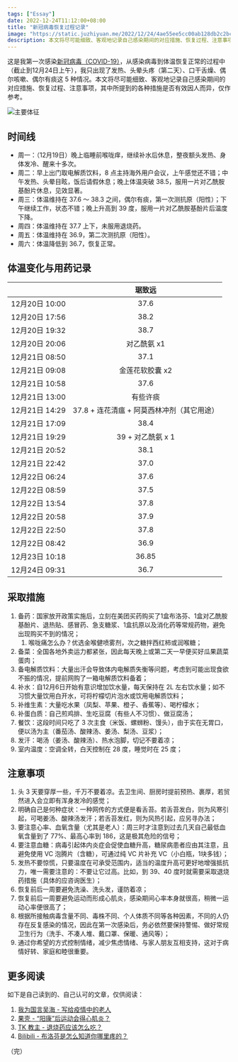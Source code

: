 ```yaml
---
tags: ["Essay"]
date: 2022-12-24T11:12:00+08:00
title: "新冠病毒恢复过程记录"
image: "https://static.juzhiyuan.me/2022/12/24/4ae55ee5cc00ab128db2c2bc3543f0ae.png?format=webp"
description: 本文将尽可能细致、客观地记录自己感染期间的对应措施、恢复过程、注意事项，其中所提到的各种措施是否有效因人而异。
---
```


这是我第一次感染[新冠病毒（COVID-19）](https://zh.wikipedia.org/wiki/2019%E5%86%A0%E7%8A%B6%E7%97%85%E6%AF%92%E7%97%85)，从感染病毒到体温恢复正常的过程中（截止到12月24日上午），我只出现了发热、头晕头疼（第二天）、口干舌燥、偶尔咳嗽、偶尔有痰这 5 种情况。本文将尽可能细致、客观地记录自己感染期间的对应措施、恢复过程、注意事项，其中所提到的各种措施是否有效因人而异，仅作参考。

![主要体征](https://static.juzhiyuan.me/2022/12/24/1b864608bb50bfc7abce313a96dd2c89.png?format=webp)

## 时间线

- 周一：（12月19日）晚上临睡前喉咙痒，继续补水后休息，整夜额头发热、身体发冷、醒来十多次。
- 周二：早上出门取电解质饮料，8 点主持海外用户会议，上午感觉还不错；中午发热、头晕目眩，饭后请假休息；晚上体温突破 38.5，服用一片对乙酰胺基酚片休息，见效显著。
- 周三：体温维持在 37.6 ～ 38.3 之间，偶尔有痰，第一次测抗原（阳性）；下午继续工作，状态不错；晚上升高到 39 度，服用一片对乙酰胺基酚片后温度下降。
- 周四：体温维持在 37.7 上下，未服用退烧药。
- 周五：体温维持在 36.9，第二次测抗原（阳性）。
- 周六：体温降低到 36.7，恢复正常。

## 体温变化与用药记录

|                |                   琚致远                   |
| :------------: | :----------------------------------------: |
| 12月20日 10:00 |                    37.6                    |
| 12月20日 17:56 |                    38.2                    |
| 12月20日 19:32 |                    38.7                    |
| 12月20日 20:06 |                对乙酰氨 x1                 |
| 12月21日 08:50 |                    37.1                    |
| 12月21日 09:08 |              金莲花软胶囊 x2               |
| 12月21日 10:58 |                    37.6                    |
| 12月21日 13:00 |                  有些许痰                  |
| 12月21日 14:29 | 37.8 + 连花清瘟 + 阿莫西林冲剂（其它用途） |
| 12月21日 17:09 |                    38.4                    |
| 12月21日 19:29 |             39 + 对乙酰氨 x 1              |
| 12月21日 20:52 |                    38.1                    |
| 12月21日 22:42 |                    37.0                    |
| 12月22日 06:24 |                    37.6                    |
| 12月22日 08:59 |                    37.5                    |
| 12月22日 13:54 |                    37.8                    |
| 12月22日 20:58 |                    37.9                    |
| 12月22日 22:50 |                    37.8                    |
| 12月22日 08:42 |                    36.9                    |
| 12月23日 10:18 |                   36.85                    |
| 12月24日 09:31 |                    36.7                    |

## 采取措施

1. 备药：国家放开政策实施后，立刻在美团买药购买了1盒布洛芬、1盒对乙酰胺基酚片、退热贴、感冒药、急支糖浆、1盒抗原以及消化药等常规药物，避免出现购买不到的情况；
   1. 喉咙痛怎么办？优选金喉健喷雾剂，次之糖拌西红柿或润喉糖；
2. 备菜：全国各地外卖运力都紧张，因此每天晚上或第二天一早便买好瓜果蔬菜蛋肉；
3. 备电解质饮料：大量出汗会导致体内电解质失衡等问题，考虑到可能出现食欲不振的情况，提前网购了一箱电解质饮料备着；
4. 补水：自12月6日开始有意识增加饮水量，每天保持在 2L 左右饮水量；如不习惯大量饮用白开水，可将柠檬切片泡水或饮用电解质饮料；
5. 补维生素：大量吃水果（凤梨、苹果、橙子、香蕉等）、喝柠檬水；
6. 补蛋白质：自己煎鸡排、生吃豆腐（有些人不习惯）、做豆腐汤；
7. 餐饮：这段时间只吃了 3 次主食（米饭、螺蛳粉、馒头），由于实在无胃口，便以汤为主（番茄汤、酸辣汤、姜汤、梨汤、豆浆）；
8. 发汗：喝汤（姜汤、酸辣汤）、热水泡脚，切记不要着凉；
9. 室内温度：空调全转，白天控制在 28 度，睡觉时在 25 度；

## 注意事项

1. 头 3 天要穿厚一些，千万不要着凉。去卫生间、厨房时提前预热、裹厚，若贸然进入会立即有浑身发冷的感觉；
2. 明确自己是何种症状：一种网传的方式便是看舌苔。若舌苔发白，则为风寒引起，可喝姜汤、酸辣汤发汗；若舌苔发红，则为风热引起，应另寻办法；
3. 要注意心率、血氧含量（尤其是老人）：周三时才注意到过去几天自己最低血氧含量到了 77%、最高心率到 186，这是极其危险的信号；
4. 要注意血糖：病毒引起体内炎症会促使血糖升高，糖尿病患者应由其注意，且避免使用 VC 泡腾片（含糖），可通过纯 VC 片补充 VC（小白瓶，1块多钱）；
5. 发热不要惊慌，只要温度在可承受范围内，适当的温度升高可更好地增强抵抗力，唯一需要注意的：不要让它过高。比如，到 39、40 度时就需要采取退烧药措施（具体的应咨询医生）；
6. 恢复前后一周要避免洗澡、洗头发，谨防着凉；
7. 恢复前后一周要避免运动而形成心肌炎，感染期间心率本身就很高，稍微一运动心率便很高了；
8. 根据所接触病毒含量不同、毒株不同、个人体质不同等各种因素，不同的人仍存在反复感染的情况，因此在第一次感染后，务必依然要保持警惕、做好常规卫生行为（洗手、不凑人堆、戴口罩、保暖、通风等）；
9. 通过你希望的方式控制情绪，减少焦虑情绪、与家人朋友互相支持，这对于病情好转、家庭和睦很重要。

## 更多阅读

如下是自己读到的、自己认可的文章，仅供阅读：

1. [我为国言吴海 - 写给疫情中的老人](https://mp.weixin.qq.com/s/dUn4ZkNVLp7DSUDPoMp9XQ)
2. [果壳 - “阳康”后运动会得心肌炎？](https://mp.weixin.qq.com/s/jCh8OKclXvxuo3qzMH5xdA)
3. [TK 教主 - 退烧药应该怎么吃？](https://mp.weixin.qq.com/s/FxGavapUYTGEOwwn2zBFSQ)
4. [Bilibili - 布洛芬是怎么知道你哪里疼的？](https://b23.tv/ydmJNOG)

（完）

